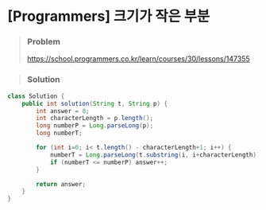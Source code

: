 # [Programmers] 크기가 작은 부분 



> ### Problem
>
> https://school.programmers.co.kr/learn/courses/30/lessons/147355

> ### Solution

```java
class Solution {
    public int solution(String t, String p) {
		int answer = 0;
		int characterLength = p.length();
		long numberP = Long.parseLong(p);
		long numberT;

		for (int i=0; i< t.length() - characterLength+1; i++) {
			numberT = Long.parseLong(t.substring(i, i+characterLength));
			if (numberT <= numberP) answer++;
		}

		return answer;
	}
}
```

